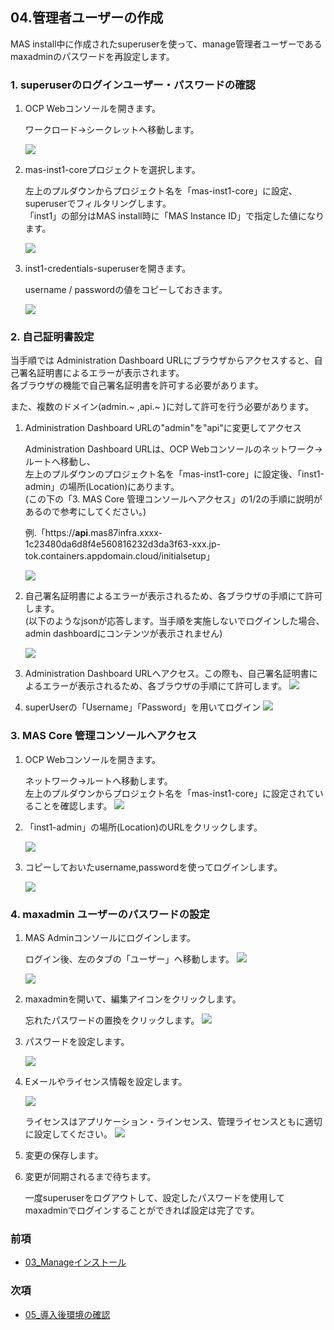 ## 04.管理者ユーザーの作成

MAS install中に作成されたsuperuserを使って、manage管理者ユーザーであるmaxadminのパスワードを再設定します。


### 1. superuserのログインユーザー・パスワードの確認

1. OCP Webコンソールを開きます。
    
    ワークロード→シークレットへ移動します。

    ![](1-1-1.png)

2. mas-inst1-coreプロジェクトを選択します。

    左上のプルダウンからプロジェクト名を「mas-inst1-core」に設定、superuserでフィルタリングします。  
    「inst1」の部分はMAS install時に「MAS Instance ID」で指定した値になります。

    ![](1-2-1.png)

3. inst1-credentials-superuserを開きます。
   
   username / passwordの値をコピーしておきます。

   ![](1-3-1.png)

### 2. 自己証明書設定

当手順では Administration Dashboard URLにブラウザからアクセスすると、自己署名証明書によるエラーが表示されます。  
各ブラウザの機能で自己署名証明書を許可する必要があります。

また、複数のドメイン(admin.~ ,api.~ )に対して許可を行う必要があります。


1. Administration Dashboard URLの"admin"を"api"に変更してアクセス
    
    Administration Dashboard URLは、OCP Webコンソールのネットワーク→ルートへ移動し、  
    左上のプルダウンのプロジェクト名を「mas-inst1-core」に設定後、「inst1-admin」の場所(Location)にあります。  
    (この下の「3. MAS Core 管理コンソールへアクセス」の1/2の手順に説明があるので参考にしてください。)


    例.「https://<strong>api</strong>.mas87infra.xxxx-1c23480da6d8f4e560816232d3da3f63-xxx.jp-tok.containers.appdomain.cloud/initialsetup」
      
    ![](2-1-1.png)

2. 自己署名証明書によるエラーが表示されるため、各ブラウザの手順にて許可します。  
    (以下のようなjsonが応答します。当手順を実施しないでログインした場合、admin dashboardにコンテンツが表示されません)  

    ![](2-2-1.png)

1. Administration Dashboard URLへアクセス。この際も、自己署名証明書によるエラーが表示されるため、各ブラウザの手順にて許可します。
    ![](2-3-1.png)

2. superUserの「Username」「Password」を用いてログイン
    ![](3-3-1.png)


### 3. MAS Core 管理コンソールへアクセス

1. OCP Webコンソールを開きます。

    ネットワーク→ルートへ移動します。  
    左上のプルダウンからプロジェクト名を「mas-inst1-core」に設定されていることを確認します。
    ![](3-1-1.png)


2. 「inst1-admin」の場所(Location)のURLをクリックします。

    ![](3-2-1.png)


3. コピーしておいたusername,passwordを使ってログインします。

    ![](3-3-1.png)

### 4. maxadmin ユーザーのパスワードの設定

1. MAS Adminコンソールにログインします。
    
    ログイン後、左のタブの「ユーザー」へ移動します。
    ![](4-1-1.png)

    ![](4-1-2.png)

2. maxadminを開いて、編集アイコンをクリックします。

    忘れたパスワードの置換をクリックします。
    ![](4-2-1.png)

3. パスワードを設定します。

    ![](4-3-1.png)

4. Eメールやライセンス情報を設定します。
   
   ![](4-4-1.png)
   
   ライセンスはアプリケーション・ラインセンス、管理ライセンスともに適切に設定してください。
   ![](4-4-2.png)


5. 変更の保存します。
6. 変更が同期されるまで待ちます。
   
   一度superuserをログアウトして、設定したパスワードを使用してmaxadminでログインすることができれば設定は完了です。

### 前項
- [ 03_Manageインストール ](../03_manageinstall/index.md)

### 次項
- [ 05_導入後環境の確認 ](../05_confirm/index.md)
